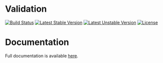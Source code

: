 <h1>Validation</h1>

[![Build Status](https://travis-ci.com/opulencephp/validation.svg)](https://travis-ci.com/opulencephp/validation)
[![Latest Stable Version](https://poser.pugx.org/opulence/validation/v/stable.svg)](https://packagist.org/packages/opulence/validation)
[![Latest Unstable Version](https://poser.pugx.org/opulence/validation/v/unstable.svg)](https://packagist.org/packages/opulence/validation)
[![License](https://poser.pugx.org/opulence/validation/license.svg)](https://packagist.org/packages/opulence/validation)

<h1>Documentation</h1>

Full documentation is available <a href="https://www.opulencephp.com/docs/validation" target="_blank">here</a>.
